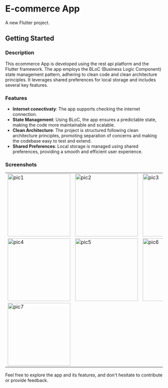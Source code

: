 # E-commerce App

A new Flutter project.

## Getting Started

### Description

This ecommerce App is developed using the rest api platform and the Flutter framework. The app employs the BLoC (Business Logic Component) state management pattern, adhering to clean code and clean architecture principles. It leverages shared preferences for local storage and includes several key features.

### Features

- **Internet conectivaty**: The app supports checking the internet connection.
- **State Management**: Using BLoC, the app ensures a predictable state, making the code more maintainable and scalable.
- **Clean Architecture**: The project is structured following clean architecture principles, promoting separation of concerns and making the codebase easy to test and extend.
- **Shared Preferences**: Local storage is managed using shared preferences, providing a smooth and efficient user experience.
  
### Screenshots

<table>
  <tr>
    <td><img src="https://github.com/ahmedalnagdy18/social_app/assets/9c8e8a85-1cb9-4466-9481-0e129606a942" alt="pic1" width="200"/></td>
    <td><img src="https://github.com/ahmedalnagdy18/social_app/assets/71b5a706-2e27-45e7-8b5a-d7fb9a0d3830" alt="pic2" width="200"/></td>
    <td><img src="https://github.com/ahmedalnagdy18/social_app/assets/fdbe5af8-190a-4502-ae3e-abe01a4c647c" alt="pic3" width="200"/></td>
  </tr>
  <tr>
    <td><img src="https://github.com/ahmedalnagdy18/social_app/assets/69e3e1e1-3a20-4e5f-a6c3-73dd0f3645d0" alt="pic4" width="200"/></td>
    <td><img src="https://github.com/ahmedalnagdy18/social_app/assets/dec365d1-3356-4ed9-a952-196f9ef165ca" alt="pic5" width="200"/></td>
    <td><img src="https://github.com/ahmedalnagdy18/social_app/assets/47c0117a-ebb0-4aa5-a7c9-d0fa5daa7241" alt="pic6" width="200"/></td>
  </tr>
  <tr>
    <td><img src="https://github.com/ahmedalnagdy18/social_app/assets/c2714997-1fef-46f5-ac02-2fcb5fd4c79a" alt="pic7" width="200"/></td>

</table>

Feel free to explore the app and its features, and don't hesitate to contribute or provide feedback.
